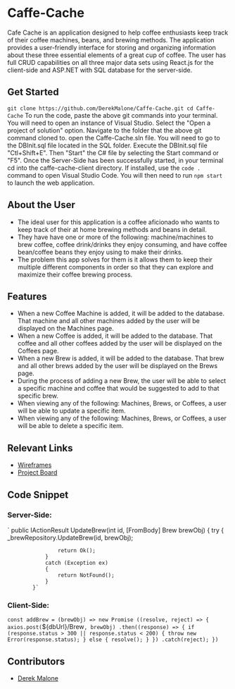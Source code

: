 # Caffe-Cache 
Cafe Cache is an application designed to help coffee enthusiasts keep track of their coffee machines, beans, and brewing methods. The application provides a user-friendly interface for storing and organizing information about these three essential elements of a great cup of coffee. The user has full CRUD capabilities on all three major data sets using React.js for the client-side and ASP.NET with SQL database for the server-side.

## Get Started
`git clone https://github.com/DerekMalone/Caffe-Cache.git
cd Caffe-Cache`
To run the code, paste the above git commands into your terminal. You will need to open an instance of Visual Studio. Select the "Open a project of solution" option. Navigate to the folder that the above git command cloned to. open the Caffe-Cache.sln file. You will need to go to the DBInit.sql file located in the SQL folder. Execute the DBInit.sql file "Ctl+Shift+E". Then "Start" the C# file by selecting the Start command or "F5".
Once the Server-Side has been successfully started, in your terminal cd into the caffe-cache-client directory. If installed, use the `code .` command to open Visual Studio Code. You will then need to run `npm start` to launch the web application.

## About the User 
- The ideal user for this application is a coffee aficionado who wants to keep track of their at home brewing methods and beans in detail.
- They have have one or more of the following: machine/machines to brew coffee, coffee drink/drinks they enjoy consuming, and have coffee bean/coffee beans they enjoy using to make their drinks.
- The problem this app solves for them is it allows them to keep their multiple different components in order so that they can explore and maximize their coffee brewing process.

## Features 
- When a new Coffee Machine is added, it will be added to the database. That machine and all other machines added by the user will be displayed on the Machines page.
- When a new Coffee is added, it will be added to the database. That coffee and all other coffees added by the user will be displayed on the Coffees page.
- When a new Brew is added, it will be added to the database. That brew and all other brews added by the user will be displayed on the Brews page.
- During the process of adding a new Brew, the user will be able to select a specific machine and coffee that would be suggested to add to that specific brew.
- When viewing any of the following: Machines, Brews, or Coffees, a user will be able to update a specific item.
- When viewing any of the following: Machines, Brews, or Coffees, a user will be able to delete a specific item.

## Relevant Links 
- [Wireframes](https://www.figma.com/file/EWQtszM3C1Ch6JG4Gz08Mn/Caffe-Cache?node-id=0-1&t=dOXclCJoVkRiroIe-0)
- [Project Board](https://dbdiagram.io/d/6324c0db0911f91ba5ccd9f8)

## Code Snippet
### Server-Side: 
` public IActionResult UpdateBrew(int id, [FromBody] Brew brewObj)
            {
                try
                {
                _brewRepository.UpdateBrew(id, brewObj);

                    return Ok();
                }
                catch (Exception ex)
                {
                    return NotFound();
                }
            }`

### Client-Side:
`const addBrew = (brewObj) => new Promise ((resolve, reject) => {
    axios.post(`${dbUrl}/Brew`, brewObj)
    .then((response) => {
        if (response.status > 300 || response.status < 200) {
            throw new Error(response.status);
        } else {
            resolve();
        }
    })
    .catch(reject);
})`

## Contributors
- [Derek Malone](https://github.com/DerekMalone)
